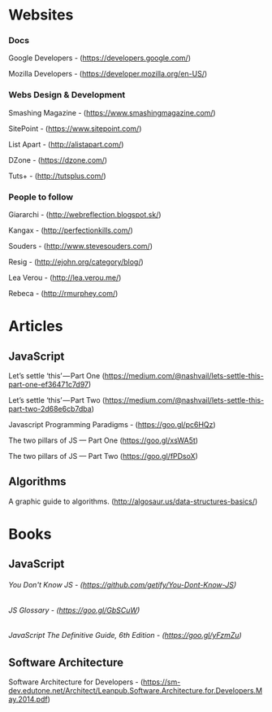 # Websites
### Docs
Google Developers - (https://developers.google.com/)

Mozilla Developers - (https://developer.mozilla.org/en-US/)

### Webs Design & Development 
Smashing Magazine - (https://www.smashingmagazine.com/)

SitePoint - (https://www.sitepoint.com/)

List Apart - (http://alistapart.com/)

DZone - (https://dzone.com/)

Tuts+ - (http://tutsplus.com/)


### People to follow
Giararchi - (http://webreflection.blogspot.sk/)

Kangax - (http://perfectionkills.com/)

Souders - (http://www.stevesouders.com/)

Resig - (http://ejohn.org/category/blog/)

Lea Verou - (http://lea.verou.me/)

Rebeca - (http://rmurphey.com/)
 



# Articles
## JavaScript

 Let’s settle ‘this’ — Part One (https://medium.com/@nashvail/lets-settle-this-part-one-ef36471c7d97)

 Let’s settle ‘this’ — Part Two (https://medium.com/@nashvail/lets-settle-this-part-two-2d68e6cb7dba)
 
 Javascript Programming Paradigms - (https://goo.gl/pc6HQz)
 
 The two pillars of JS — Part One (https://goo.gl/xsWA5t)
 
 The two pillars of JS — Part Two (https://goo.gl/fPDsoX)
 
##  Algorithms
 
A graphic guide to algorithms. (http://algosaur.us/data-structures-basics/)

# Books
## JavaScript

###### You Don't Know JS - (https://github.com/getify/You-Dont-Know-JS)
###### JS Glossary - (https://goo.gl/GbSCuW)
###### JavaScript The Definitive Guide, 6th Edition - (https://goo.gl/yFzmZu)

## Software Architecture

Software Architecture for Developers - (https://sm-dev.edutone.net/Architect/Leanpub.Software.Architecture.for.Developers.May.2014.pdf)



